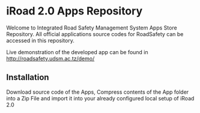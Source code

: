 iRoad 2.0 Apps Repository
=========================
Welcome to Integrated Road Safety Management System Apps Store Repository.
All official applications source codes for RoadSafety can be accessed in this repository.

Live demonstration of the developed app can be found in http://roadsafety.udsm.ac.tz/demo/

Installation
-------------
Download source code of the Apps, Compress contents of the App folder into a Zip File
and import it into your already configured local setup of iRoad 2.0 
